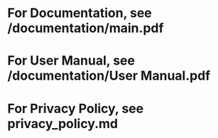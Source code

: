 # For Documentation, see /documentation/main.pdf
# For User Manual, see /documentation/User Manual.pdf
# For Privacy Policy, see privacy_policy.md